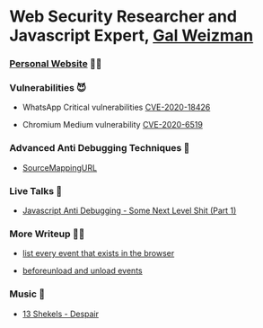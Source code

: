 # Web Security Researcher and Javascript Expert, [Gal Weizman](https://weizman.github.io/website/?resume)

### [Personal Website](https://weizman.github.io/website/) 👋🏽

### Vulnerabilities 😈

* WhatsApp Critical vulnerabilities [CVE-2020-18426](https://weizman.github.io/website/?WhatsApp-Vulnerability-Disclosure-Read-Permissions-From-The-File-System-(CVE-2019-18426))

* Chromium Medium vulnerability [CVE-2020-6519](https://weizman.github.io/website/?csp-bypass-vul)

### Advanced Anti Debugging Techniques 🚫

* [SourceMappingURL](https://weizman.github.io/website/?javascript-anti-debugging-some-next-level-shit-part-1)

### Live Talks 🎤

* [Javascript Anti Debugging - Some Next Level Shit (Part 1)](https://www.youtube.com/watch?v=KYhgCjfdr-M)

### More Writeup ✍🏽

* [list every event that exists in the browser](https://weizman.github.io/website/?list-every-event-that-exists-in-the-browser)

* [beforeunload and unload events](https://weizman.github.io/website/?beforeunload-and-unload-events)

### Music 🎵

* [13 Shekels - Despair](https://www.youtube.com/watch?v=IXuqv6_3PUU)
